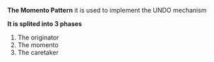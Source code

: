 **The Momento Pattern** 
 it is used to implement the UNDO mechanism

**It is splited into 3 phases**
1) The originator
2) The momento
3) The caretaker